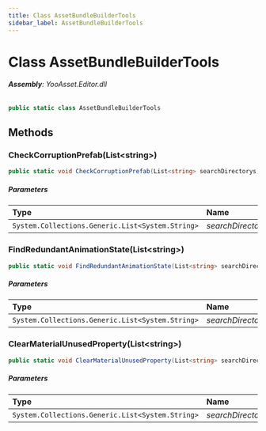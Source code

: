 ```yaml
---
title: Class AssetBundleBuilderTools
sidebar_label: AssetBundleBuilderTools
---
```

# Class AssetBundleBuilderTools


###### **Assembly**: YooAsset.Editor.dll

```csharp title="Declaration"
public static class AssetBundleBuilderTools
```
## Methods
### CheckCorruptionPrefab(List&lt;string&gt;)


```csharp title="Declaration"
public static void CheckCorruptionPrefab(List<string> searchDirectorys)
```

##### Parameters

| Type | Name |
|:--- |:--- |
| `System.Collections.Generic.List<System.String>` | *searchDirectorys* |

### FindRedundantAnimationState(List&lt;string&gt;)


```csharp title="Declaration"
public static void FindRedundantAnimationState(List<string> searchDirectorys)
```

##### Parameters

| Type | Name |
|:--- |:--- |
| `System.Collections.Generic.List<System.String>` | *searchDirectorys* |

### ClearMaterialUnusedProperty(List&lt;string&gt;)


```csharp title="Declaration"
public static void ClearMaterialUnusedProperty(List<string> searchDirectorys)
```

##### Parameters

| Type | Name |
|:--- |:--- |
| `System.Collections.Generic.List<System.String>` | *searchDirectorys* |

